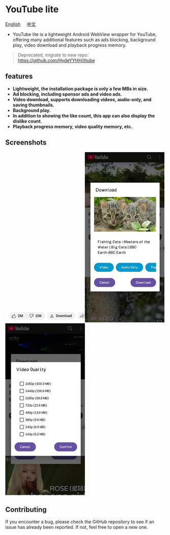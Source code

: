 YouTube lite
============

[English](https://github.com/HydeYYHH/YouTube-lite/blob/main/README.md)     [中文](https://github.com/HydeYYHH/YouTube-lite/blob/main/README_zh.md)

* YouTube lite is a lightweight Android WebView wrapper for YouTube, offering many additional features such as ads blocking, background play, video download and playback progress memory.

> Deprecated, migrate to new repo: https://github.com/HydeYYHH/litube
## features

* **Lightweight, the installation package is only a few MBs in size.**
* **Ad blocking, including sponsor ads and video ads.**
* **Video download, supports downloading videos, audio-only, and saving thumbnails.**
* **Background play.**
* **In addition to showing the like count, this app can also display the dislike count.**
* **Playback progress memory, video quality memory, etc.**

## Screenshots

<img src="https://github.com/HydeYYHH/YouTube-lite/blob/main/fastlane/metadata/android/en-US/images/screenshot1.jpg" width="250"><img src="https://github.com/HydeYYHH/YouTube-lite/blob/main/fastlane/metadata/android/en-US/images/screenshot2.jpg" width="250"><img src="https://github.com/HydeYYHH/YouTube-lite/blob/main/fastlane/metadata/android/en-US/images/screenshot3.jpg" width="250">







## Contributing

If you encounter a bug, please check the GitHub repository to see if an issue has already been reported. If not, feel free to open a new one.
